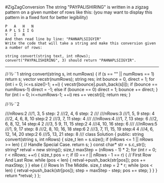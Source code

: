 #ZigZagConversion
The string "PAYPALISHIRING" is written in a zigzag pattern on a given number of rows like this: 
(you may want to display this pattern in a fixed font for better legibility)
```
P   A   H   N
A P L S I I G
Y   I   R
And then read line by line: "PAHNAPLSIIGYIR"
Write the code that will take a string and make this conversion given a number of rows:

string convert(string text, int nRows);
convert("PAYPALISHIRING", 3) should return "PAHNAPLSIIGYIR".
```


---


//·½·¨1
string convert(string s, int numRows) 
{
        if (s == "" || numRows == 1) return s;
        vector<string> vecstr(numRows);
        string res;
        int bounce = 0, direct = 1;
        for (int i = 0; i<=s.size()-1; ++i) {
            vecstr[bounce].push_back(s[i]);
            if (bounce == numRows-1) direct = -1;
            else if (bounce == 0) direct = 1;
            bounce += direct;
        }
        for (int i = 0; i<=numRows-1; ++i) res += vecstr[i];
        return res;
}

//·½·¨2

///nRows:2
///1,   3,  5   step: 2
///2,   4,  6   step: 2
///
///nRows:3
///1,       5,      9   step:   4
///2,   4,  6,  8,  10  step:2      2
///3,       7,      11  step:   4
///
///nRows:4
///1,           7,          13  step:   6
///2,       6,  8,      12, 14  step:4      2
///3,   5       9,  11,     15  step:2      4
///4,           10,         16  step:   6
///
///nRows:5
///1,               9,              17  step:   8
///2,           8,  10,         16, 18  step:6      2
///3,       7,      11,     15,     19  step:4      4
///4,   6,          12, 14,         20  step:2      6
///5,               13,             21  step:    8
///
class Solution {
public:
    string convert(string s, int nRows) {
        size_t len = s.size();
        if (nRows <= 1 || nRows >= len) { // Handle Special Case.
            return s;
        }
        const char* str = s.c_str();
        string* retval = new string();
        size_t maxStep = (nRows - 1) * 2;
        for (int r = 0; r < nRows; ++r) {
            size_t pos = r;
            if (0 == r || nRows - 1 == r) { // First Row And Last Row.
                while (pos < len) {
                    retval->push_back(str[pos]);
                    pos += maxStep;
                }
            } else { // Rows In The Middle.
                size_t step = 2 * r;
                while (pos < len) {
                    retval->push_back(str[pos]);
                    step = maxStep - step;
                    pos += step;
                }
            }
        }
        return *retval;
    }
};
